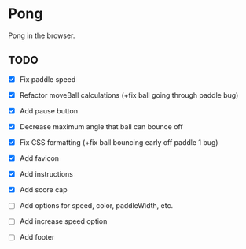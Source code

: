 # Pong
Pong in the browser.

## TODO
- [x] Fix paddle speed
- [x] Refactor moveBall calculations (+fix ball going through paddle bug)
- [x] Add pause button
- [x] Decrease maximum angle that ball can bounce off
- [x] Fix CSS formatting (+fix ball bouncing early off paddle 1 bug)
- [x] Add favicon
- [x] Add instructions
- [x] Add score cap
- [ ] Add options for speed, color, paddleWidth, etc.
- [ ] Add increase speed option
- [ ] Add footer


